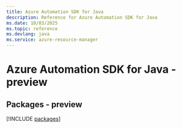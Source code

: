 ```yaml
---
title: Azure Automation SDK for Java
description: Reference for Azure Automation SDK for Java
ms.date: 10/03/2025
ms.topic: reference
ms.devlang: java
ms.service: azure-resource-manager
---
```

# Azure Automation SDK for Java - preview
## Packages - preview
[!INCLUDE [packages](automation-index.md)]
